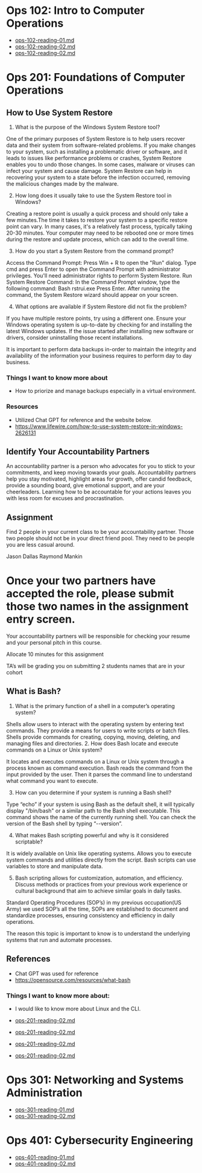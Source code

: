 # Ops 102: Intro to Computer Operations

- [ops-102-reading-01.md](ops-102-reading-01.md)
- [ops-102-reading-02.md](ops-102-reading-02.md)
- [ops-102-reading-02.md](ops-102-reading-02.md)

# Ops 201: Foundations of Computer Operations

## How to Use System Restore

1. What is the purpose of the Windows System Restore tool?

One of the primary purposes of System Restore is to help users recover data and  their system from software-related problems. If you make changes to your system, such as installing a problematic driver or software, and it leads to issues like performance problems or crashes, System Restore enables you to undo those changes. In some cases, malware or viruses can infect your system and cause damage. System Restore can help in recovering your system to a state before the infection occurred, removing the malicious changes made by the malware.

2. How long does it usually take to use the System Restore tool in Windows?

Creating a restore point is usually a quick process and should only take a few minutes.The time it takes to restore your system to a specific restore point can vary. In many cases, it's a relatively fast process, typically taking 20-30 minutes. Your computer may need to be rebooted one or more times during the restore and update process, which can add to the overall time.

3. How do you start a System Restore from the command prompt?

Access the Command Prompt:
Press Win + R to open the "Run" dialog.
Type cmd and press Enter to open the Command Prompt with administrator privileges. You'll need administrator rights to perform System Restore.
Run System Restore Command:
In the Command Prompt window, type the following command:
Bash 
rstrui.exe
Press Enter.
After running the command, the System Restore wizard should appear on your screen.

4. What options are available if System Restore did not fix the problem?

If you have multiple restore points, try using a different one. Ensure your Windows operating system is up-to-date by checking for and installing the latest Windows updates.  If the issue started after installing new software or drivers, consider uninstalling those recent installations. 

It is important to perform data backups in-order to maintain the integrity and availability of the information your business requires to perform day to day business.

### Things I want to know more about
- How to priorize and manage backups especially in a virtual environment.
### Resources 
- Utilized Chat GPT for reference and the website below.
- https://www.lifewire.com/how-to-use-system-restore-in-windows-2626131

## Identify Your Accountability Partners

An accountability partner is a person who advocates for you to stick to your commitments, and keep moving towards your goals. Accountability partners help you stay motivated, highlight areas for growth, offer candid feedback, provide a sounding board, give emotional support, and are your cheerleaders. Learning how to be accountable for your actions leaves you with less room for excuses and procrastination.

## Assignment

Find 2 people in your current class to be your accountability partner.
Those two people should not be in your direct friend pool. They need to be people you are less casual around.

Jason Dallas
Raymond Mankin


# Once your two partners have accepted the role, please submit those two names in the assignment entry screen.

Your accountability partners will be responsible for checking your resume and your personal pitch in this course.


Allocate 10 minutes for this assignment

TA’s will be grading you on submitting 2 students names that are in your cohort

## What is Bash?

1. What is the primary function of a shell in a computer’s operating system? 

Shells allow users to interact with the operating system by entering text commands. They provide a means for users to write scripts or batch files. Shells provide commands for creating, copying, moving, deleting, and managing files and directories.
2. How does Bash locate and execute commands on a Linux or Unix system? 

It locates and executes commands on a Linux or Unix system through a process known as command execution. Bash reads the command from the input provided by the user. Then it parses the command line to understand what command you want to execute. 

3. How can you determine if your system is running a Bash shell?

Type “echo” if your system is using Bash as the default shell, it will typically display "/bin/bash" or a similar path to the Bash shell executable. This command shows the name of the currently running shell. You can check the version of the Bash shell by typing “--version”.

4. What makes Bash scripting powerful and why is it considered scriptable?

It is widely available on Unix like operating systems. Allows you to execute system commands and utilities directly from the script. Bash scripts can use variables to store and manipulate data. 

5. Bash scripting allows for customization, automation, and efficiency. Discuss methods or practices from your previous work experience or cultural background that aim to achieve similar goals in daily tasks. 

Standard Operating Procedures (SOP’s) in my previous occupation(US Army) we used SOP’s all the time, SOPs are established to document and standardize processes, ensuring consistency and efficiency in daily operations.

The reason this topic is important to know is to understand the underlying systems that run and automate processes.

## References

- Chat GPT was used for reference
- https://opensource.com/resources/what-bash

### Things I want to know more about:
- I would like to know more about Linux and the CLI.

- [ops-201-reading-02.md](ops-201-reading-03.md)
- [ops-201-reading-02.md](ops-201-reading-04.md)
- [ops-201-reading-02.md](ops-201-reading-05.md)
- [ops-201-reading-02.md](ops-201-reading-06.md)

# Ops 301: Networking and Systems Administration

- [ops-301-reading-01.md](ops-301-reading-01.md)
- [ops-301-reading-02.md](ops-301-reading-02.md)

# Ops 401: Cybersecurity Engineering

- [ops-401-reading-01.md](ops-401-reading-01.md)
- [ops-401-reading-02.md](ops-401-reading-02.md)
